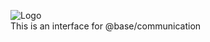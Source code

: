 <style type='text/css'>
img[alt="Logo"]{
    display:block;
    margin: 0 auto;
}
</style>
![Logo](https://d9iixa2xxa0x2.cloudfront.net/i/w_192/05fd0159-51b7-5b5f-a86a-c1206791670f.png?urc=3ebace05-8bd3-4539-8a29-86d64c4405e2)
This is an interface for @base/communication